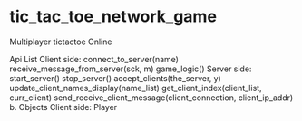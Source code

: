 # tic_tac_toe_network_game

Multiplayer tictactoe Online

Api List 
Client side:
connect_to_server(name)
receive_message_from_server(sck, m)
game_logic() 
	Server side:
start_server()
stop_server()
accept_clients(the_server, y)
update_client_names_display(name_list)
get_client_index(client_list, curr_client)
send_receive_client_message(client_connection, client_ip_addr)
b. Objects
	Client side:
Player
